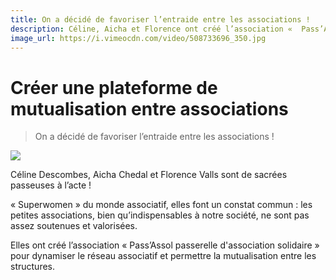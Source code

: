 ```yaml
---
title: On a décidé de favoriser l’entraide entre les associations ! 
description: Céline, Aicha et Florence ont créé l’association «  Pass’Assol passerelle d'association solidaire » pour dynamiser le réseau associatif et permettre la mutualisation entre les structures.
image_url: https://i.vimeocdn.com/video/508733696_350.jpg
---
```


# Créer une plateforme de mutualisation entre associations

> On a décidé de favoriser l’entraide entre les associations ! 

[![](https://i.vimeocdn.com/video/508733696_640.jpg)](https://player.vimeo.com/video/120776884)

Céline Descombes, Aicha Chedal et Florence Valls sont de sacrées passeuses à l’acte !

« Superwomen » du monde associatif, elles font un constat commun : les petites associations, bien qu’indispensables à notre société, ne sont pas assez soutenues et valorisées.

Elles ont créé l’association «  Pass’Assol passerelle d'association solidaire » pour dynamiser le réseau associatif et permettre la mutualisation entre les structures.
